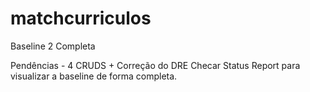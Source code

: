 # matchcurriculos
Baseline 2 Completa

Pendências - 4 CRUDS + Correção do DRE
Checar Status Report para visualizar a baseline de forma completa.
